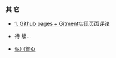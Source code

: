 
###   其 它

 + [1. Github pages + Gitment实现页面评论](https://jqhgit.github.io/zzz/oth/comment)
 
 + 待 续...
 
 + [返回首页](https://jqhgit.github.io)
